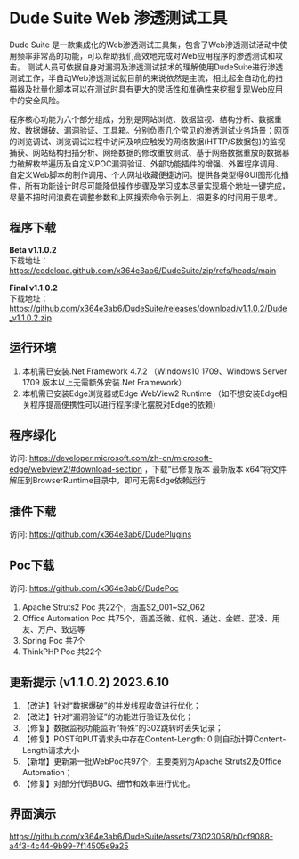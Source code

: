 # Dude Suite Web 渗透测试工具

Dude Suite 是一款集成化的Web渗透测试工具集，包含了Web渗透测试活动中使用频率非常高的功能，可以帮助我们高效地完成对Web应用程序的渗透测试和攻击。
测试人员可依据自身对漏洞及渗透测试技术的理解使用DudeSuite进行渗透测试工作，半自动Web渗透测试就目前的来说依然是主流，相比起全自动化的扫描器及批量化脚本可以在测试时具有更大的灵活性和准确性来挖掘复现Web应用中的安全风险。

程序核心功能为六个部分组成，分别是网站浏览、数据监视、结构分析、数据重放、数据爆破、漏洞验证、工具箱。分别负责几个常见的渗透测试业务场景：网页的浏览调试、浏览调试过程中访问及响应触发的网络数据(HTTP/S数据包)的监视捕获、网站结构扫描分析、网络数据的修改重放测试、基于网络数据重放的数据暴力破解枚举遍历及自定义POC漏洞验证、外部功能插件的增强、外置程序调用、自定义Web脚本的制作调用、个人网址收藏便捷访问。提供各类型得GUI图形化插件，所有功能设计时尽可能降低操作步骤及学习成本尽量实现填个地址一键完成，尽量不把时间浪费在调整参数和上网搜索命令示例上，把更多的时间用于思考。  

## 程序下载

**Beta v1.1.0.2**  
下载地址：https://codeload.github.com/x364e3ab6/DudeSuite/zip/refs/heads/main  

**Final v1.1.0.2**  
下载地址：https://github.com/x364e3ab6/DudeSuite/releases/download/v1.1.0.2/Dude_v1.1.0.2.zip

## 运行环境
1. 本机需已安装.Net Framework 4.7.2 （Windows10 1709、Windows Server 1709 版本以上无需额外安装.Net Framework）  
2. 本机需已安装Edge浏览器或Edge WebView2 Runtime （如不想安装Edge相关程序提高便携性可以进行程序绿化摆脱对Edge的依赖）  

## 程序绿化 
访问: https://developer.microsoft.com/zh-cn/microsoft-edge/webview2/#download-section ，下载“已修复版本 最新版本 x64”将文件解压到BrowserRuntime目录中，即可无需Edge依赖运行

## 插件下载  
访问: https://github.com/x364e3ab6/DudePlugins  

## Poc下载
访问: https://github.com/x364e3ab6/DudePoc  
1. Apache Struts2 Poc 共22个，涵盖S2_001~S2_062
2. Office Automation Poc 共75个，涵盖泛微、红帆、通达、金蝶、蓝凌、用友、万户、致远等  
3. Spring Poc 共7个
4. ThinkPHP Poc 共22个

## 更新提示 (v1.1.0.2) 2023.6.10
1. 【改进】针对“数据爆破”的并发线程收敛进行优化；
2. 【改进】针对“漏洞验证”的功能进行验证及优化；
3. 【修复】数据监视功能监听“特殊”的302跳转时丢失记录；
4. 【修复】POST和PUT请求头中存在Content-Length: 0 则自动计算Content-Length请求大小
5. 【新增】更新第一批WebPoc共97个，主要类别为Apache Struts2及Office Automation；
6. 【修复】对部分代码BUG、细节和效率进行优化。

## 界面演示

https://github.com/x364e3ab6/DudeSuite/assets/73023058/b0cf9088-a4f3-4c44-9b99-7f14505e9a25



